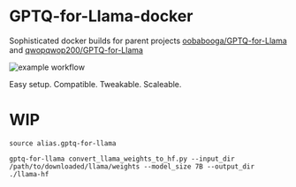 # GPTQ-for-Llama-docker

Sophisticated docker builds for parent projects [oobabooga/GPTQ-for-Llama](https://github.com/oobabooga/GPTQ-for-LLaMa) and [qwopqwop200/GPTQ-for-Llama](https://github.com/qwopqwop200/GPTQ-for-LLaMa)

![example workflow](https://github.com/localagi/llama-gptq-docker/actions/workflows/publish-docker.yml/badge.svg?branch=main)

Easy setup. Compatible. Tweakable. Scaleable.

# WIP

`source alias.gptq-for-llama`

`gptq-for-llama convert_llama_weights_to_hf.py --input_dir /path/to/downloaded/llama/weights --model_size 7B --output_dir ./llama-hf`

